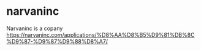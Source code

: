 # narvaninc
Narvaninc is a copany 
https://narvaninc.com/applications/%D8%AA%D8%B5%D9%81%DB%8C%D9%87-%D9%87%D9%88%D8%A7/
